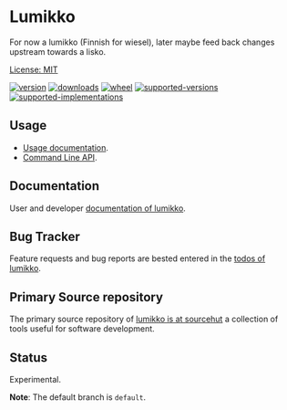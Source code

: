 # Lumikko

For now a lumikko (Finnish for wiesel), later maybe feed back changes upstream towards a lisko.

[License: MIT](https://git.sr.ht/~sthagen/lumikko/tree/default/item/LICENSE)

[![version](https://img.shields.io/pypi/v/lumikko.svg?style=flat)](https://pypi.python.org/pypi/lumikko/)
[![downloads](https://img.shields.io/pypi/dm/lumikko.svg?style=flat)](https://pypi.python.org/pypi/lumikko/)
[![wheel](https://img.shields.io/pypi/wheel/lumikko.svg?style=flat)](https://pypi.python.org/pypi/lumikko/)
[![supported-versions](https://img.shields.io/pypi/pyversions/lumikko.svg?style=flat)](https://pypi.python.org/pypi/lumikko/)
[![supported-implementations](https://img.shields.io/pypi/implementation/lumikko.svg?style=flat)](https://pypi.python.org/pypi/lumikko/)

## Usage

* [Usage documentation](https://codes.dilettant.life/docs/lumikko/usage).
* [Command Line API](https://codes.dilettant.life/docs/lumikko/api).

## Documentation

User and developer [documentation of lumikko](https://codes.dilettant.life/docs/lumikko).

## Bug Tracker

Feature requests and bug reports are bested entered in the [todos of lumikko](https://todo.sr.ht/~sthagen/lumikko).
## Primary Source repository

The primary source repository of [lumikko is at sourcehut](https://git.sr.ht/~sthagen/lumikko)
a collection of tools useful for software development.

## Status

Experimental.

**Note**: The default branch is `default`.
